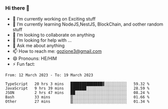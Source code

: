 ### Hi there 👋

<!--
**charlieScript/charlieScript** is a ✨ _special_ ✨ repository because its `README.md` (this file) appears on your GitHub profile.

Here are some ideas to get you started: -->

- 🔭 I’m currently working on Exciting stuff
- 🌱 I’m currently learning NodeJS,NestJS, BlockChain, and oother random stuff
- 👯 I’m looking to collaborate on anything
- 🤔 I’m looking for help with ...
- 💬 Ask me about anything
- 📫 How to reach me: gozione3@gmail.com
- 😄 Pronouns: HE/HIM
- ⚡ Fun fact: 
<!--START_SECTION:waka-->

```text
From: 12 March 2023 - To: 19 March 2023

TypeScript   20 hrs 3 mins   ██████████████▓░░░░░░░░░░   59.32 %
JavaScript   9 hrs 39 mins   ███████░░░░░░░░░░░░░░░░░░   28.59 %
JSON         2 hrs 47 mins   ██░░░░░░░░░░░░░░░░░░░░░░░   08.24 %
Bash         33 mins         ▒░░░░░░░░░░░░░░░░░░░░░░░░   01.66 %
Other        27 mins         ▒░░░░░░░░░░░░░░░░░░░░░░░░   01.34 %
```

<!--END_SECTION:waka-->
